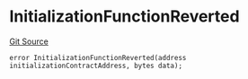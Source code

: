 # InitializationFunctionReverted
[Git Source](https://github.com/thrackle-io/tron/blob/93fd74340f7444498e4353b2c758c1107038174a/src/client/token/handler/diamond/HandlerDiamondLib.sol)


```solidity
error InitializationFunctionReverted(address initializationContractAddress, bytes data);
```

